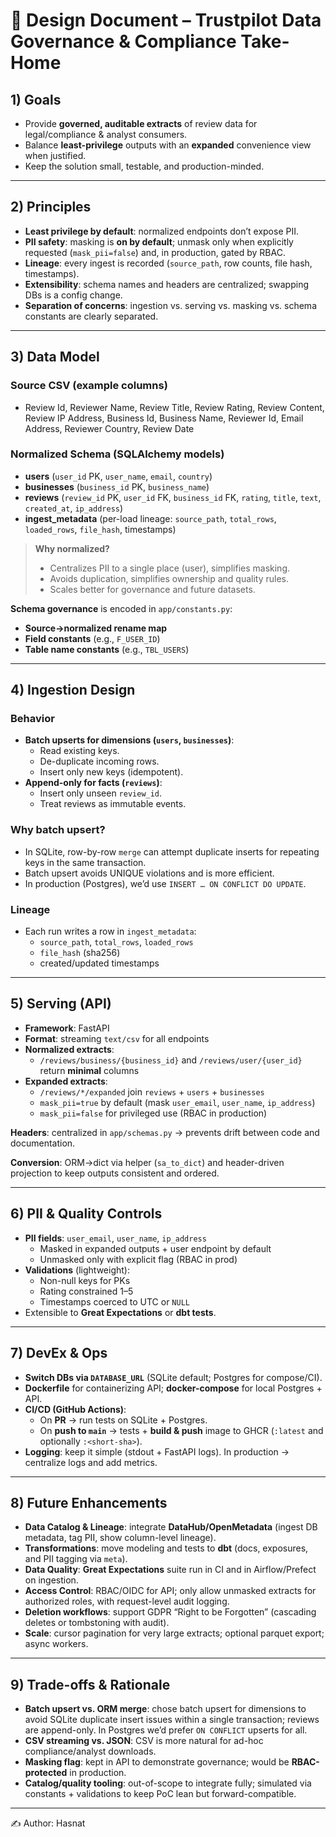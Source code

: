# 📐 Design Document – Trustpilot Data Governance & Compliance Take-Home

## 1) Goals

- Provide **governed, auditable extracts** of review data for legal/compliance & analyst consumers.  
- Balance **least-privilege** outputs with an **expanded** convenience view when justified.  
- Keep the solution small, testable, and production-minded.

---

## 2) Principles

- **Least privilege by default**: normalized endpoints don’t expose PII.  
- **PII safety**: masking is **on by default**; unmask only when explicitly requested (`mask_pii=false`) and, in production, gated by RBAC.  
- **Lineage**: every ingest is recorded (`source_path`, row counts, file hash, timestamps).  
- **Extensibility**: schema names and headers are centralized; swapping DBs is a config change.  
- **Separation of concerns**: ingestion vs. serving vs. masking vs. schema constants are clearly separated.

---

## 3) Data Model

### Source CSV (example columns)
- Review Id, Reviewer Name, Review Title, Review Rating, Review Content, Review IP Address, Business Id, Business Name, Reviewer Id, Email Address, Reviewer Country, Review Date

### Normalized Schema (SQLAlchemy models)
- **users** (`user_id` PK, `user_name`, `email`, `country`)  
- **businesses** (`business_id` PK, `business_name`)  
- **reviews** (`review_id` PK, `user_id` FK, `business_id` FK, `rating`, `title`, `text`, `created_at`, `ip_address`)  
- **ingest_metadata** (per-load lineage: `source_path`, `total_rows`, `loaded_rows`, `file_hash`, timestamps)

> **Why normalized?**  
> - Centralizes PII to a single place (user), simplifies masking.  
> - Avoids duplication, simplifies ownership and quality rules.  
> - Scales better for governance and future datasets.

**Schema governance** is encoded in `app/constants.py`:
- **Source→normalized rename map**  
- **Field constants** (e.g., `F_USER_ID`)  
- **Table name constants** (e.g., `TBL_USERS`)  

---

## 4) Ingestion Design

### Behavior
- **Batch upserts for dimensions (`users`, `businesses`)**:  
  - Read existing keys.  
  - De-duplicate incoming rows.  
  - Insert only new keys (idempotent).  
- **Append-only for facts (`reviews`)**:  
  - Insert only unseen `review_id`.  
  - Treat reviews as immutable events.

### Why batch upsert?
- In SQLite, row-by-row `merge` can attempt duplicate inserts for repeating keys in the same transaction.  
- Batch upsert avoids UNIQUE violations and is more efficient.  
- In production (Postgres), we’d use `INSERT … ON CONFLICT DO UPDATE`.

### Lineage
- Each run writes a row in `ingest_metadata`:  
  - `source_path`, `total_rows`, `loaded_rows`  
  - `file_hash` (sha256)  
  - created/updated timestamps

---

## 5) Serving (API)

- **Framework**: FastAPI  
- **Format**: streaming `text/csv` for all endpoints  
- **Normalized extracts**:  
  - `/reviews/business/{business_id}` and `/reviews/user/{user_id}` return **minimal** columns  
- **Expanded extracts**:  
  - `/reviews/*/expanded` join `reviews` + `users` + `businesses`  
  - `mask_pii=true` by default (mask `user_email`, `user_name`, `ip_address`)  
  - `mask_pii=false` for privileged use (RBAC in production)

**Headers**: centralized in `app/schemas.py` → prevents drift between code and documentation.

**Conversion**: ORM→dict via helper (`sa_to_dict`) and header-driven projection to keep outputs consistent and ordered.

---

## 6) PII & Quality Controls

- **PII fields**: `user_email`, `user_name`, `ip_address`  
  - Masked in expanded outputs + user endpoint by default  
  - Unmasked only with explicit flag (RBAC in prod)  
- **Validations** (lightweight):  
  - Non-null keys for PKs  
  - Rating constrained 1–5  
  - Timestamps coerced to UTC or `NULL`  
- Extensible to **Great Expectations** or **dbt tests**.

---

## 7) DevEx & Ops

- **Switch DBs via `DATABASE_URL`** (SQLite default; Postgres for compose/CI).  
- **Dockerfile** for containerizing API; **docker-compose** for local Postgres + API.  
- **CI/CD (GitHub Actions)**:  
  - On **PR** → run tests on SQLite + Postgres.  
  - On **push to `main`** → tests + **build & push** image to GHCR (`:latest` and optionally `:<short-sha>`).  
- **Logging**: keep it simple (stdout + FastAPI logs). In production → centralize logs and add metrics.

---

## 8) Future Enhancements

- **Data Catalog & Lineage**: integrate **DataHub/OpenMetadata** (ingest DB metadata, tag PII, show column-level lineage).  
- **Transformations**: move modeling and tests to **dbt** (docs, exposures, and PII tagging via `meta`).  
- **Data Quality**: **Great Expectations** suite run in CI and in Airflow/Prefect on ingestion.  
- **Access Control**: RBAC/OIDC for API; only allow unmasked extracts for authorized roles, with request-level audit logging.  
- **Deletion workflows**: support GDPR “Right to be Forgotten” (cascading deletes or tombstoning with audit).  
- **Scale**: cursor pagination for very large extracts; optional parquet export; async workers.

---

## 9) Trade-offs & Rationale

- **Batch upsert vs. ORM merge**: chose batch upsert for dimensions to avoid SQLite duplicate insert issues within a single transaction; reviews are append-only. In Postgres we’d prefer `ON CONFLICT` upserts for all.  
- **CSV streaming vs. JSON**: CSV is more natural for ad-hoc compliance/analyst downloads.  
- **Masking flag**: kept in API to demonstrate governance; would be **RBAC-protected** in production.  
- **Catalog/quality tooling**: out-of-scope to integrate fully; simulated via constants + validations to keep PoC lean but forward-compatible.

---

✍️ Author: Hasnat
